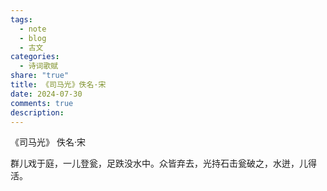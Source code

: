 ```yaml
---
tags:
  - note
  - blog
  - 古文
categories:
  - 诗词歌赋
share: "true"
title: 《司马光》佚名·宋
date: 2024-07-30
comments: true
description: 
---
```


《司马光》
佚名·宋

群儿戏于庭，一儿登瓮，足跌没水中。众皆弃去，光持石击瓮破之，水迸，儿得活。
